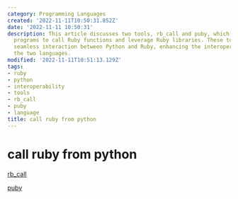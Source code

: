 ```yaml
---
category: Programming Languages
created: '2022-11-11T10:50:31.852Z'
date: '2022-11-11 10:50:31'
description: This article discusses two tools, rb_call and puby, which enable Python
  programs to call Ruby functions and leverage Ruby libraries. These tools promote
  seamless interaction between Python and Ruby, enhancing the interoperability between
  the two languages.
modified: '2022-11-11T10:51:13.129Z'
tags:
- ruby
- python
- interoperability
- tools
- rb_call
- puby
- language
title: call ruby from python
---
```


# call ruby from python

[rb_call](https://github.com/yohm/rb_call)

[puby](https://github.com/tomjnixon/puby)
